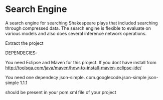 # Search Engine
A search engine for searching Shakespeare plays that included searching through compressed data. The search engine is flexible to evaluate on various models and also does several inference network operations. 

Extract the project

DEPENDECIES:

You need Eclipse and Maven for this project.
If you dont have install from http://toolsqa.com/java/maven/how-to-install-maven-eclipse-ide/

You need one dependecy json-simple.
<textbox>
  <dependencies>
  	<dependency>
  		<groupId>com.googlecode.json-simple</groupId>
  		<artifactId>json-simple</artifactId>
  		<version>1.1.1</version>
  	</dependency>
  </dependencies>
  </textbox>

should be present in your pom.xml file of your project

